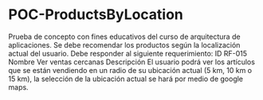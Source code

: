 # POC-ProductsByLocation

Prueba de concepto con fines educativos del curso de arquitectura de aplicaciones. Se debe recomendar los productos según la localización actual del usuario.
Debe responder al siguiente requerimiento:
ID
RF-015
Nombre
Ver ventas cercanas
Descripción
El usuario podrá ver los artículos que se están vendiendo en un radio de su ubicación actual (5 km, 10 km o 15 km), la selección de la ubicación actual se hará por medio de google maps.
